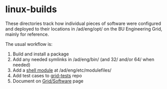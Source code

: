 # linux-builds

These directories track how individual pieces of software were configured and
deployed to their locations in /ad/eng/opt/ on the BU Engineering Grid, mainly
for reference.

The usual workflow is:

 1. Build and install a package
 2. Add any needed symlinks in /ad/eng/bin/ (and 32/ and/or 64/ when needed)
 3. Add a [shell module] at /ad/eng/etc/modulefiles/
 4. Add test cases to [grid-tests] repo
 5. Document on [Grid/Software] page

[shell module]: https://github.com/eng-it/modulefiles
[grid-tests]: https://github.com/eng-it/grid-tests
[Grid/Software]: http://collaborate.bu.edu/engit/Grid/Software
